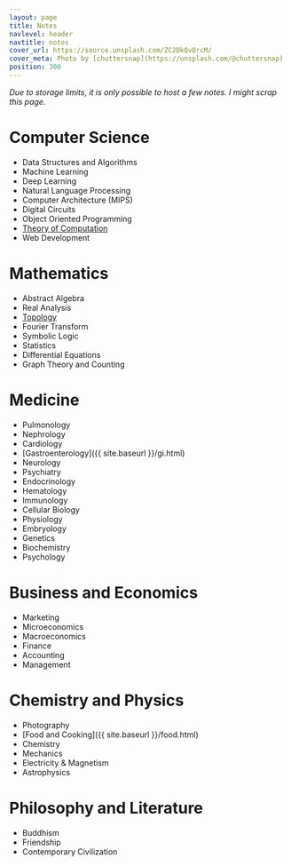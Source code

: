 ```yaml
---
layout: page
title: Notes
navlevel: header
navtitle: notes
cover_url: https://source.unsplash.com/ZC2DkQvOrcM/
cover_meta: Photo by [chuttersnap](https://unsplash.com/@chuttersnap)
position: 300
---
```

*Due to storage limits, it is only possible to host a few notes. I might scrap this page.*

# Computer Science
- Data Structures and Algorithms
- Machine Learning
- Deep Learning
- Natural Language Processing
- Computer Architecture (MIPS)
- Digital Circuits
- Object Oriented Programming
- [Theory of Computation](https://drive.google.com/open?id=0B-2unwPWq7WudjRacWs4RzFMRWc)
- Web Development

# Mathematics
- Abstract Algebra
- Real Analysis
- [Topology](https://drive.google.com/open?id=0B-2unwPWq7WuTnYzTExWRVdjSjA)
- Fourier Transform
- Symbolic Logic
- Statistics
- Differential Equations
- Graph Theory and Counting

# Medicine
- Pulmonology
- Nephrology
- Cardiology
- [Gastroenterology]({{ site.baseurl }}/gi.html)
- Neurology
- Psychiatry
- Endocrinology
- Hematology
- Immunology
- Cellular Biology
- Physiology
- Embryology
- Genetics
- Biochemistry
- Psychology

# Business and Economics
- Marketing
- Microeconomics
- Macroeconomics
- Finance
- Accounting
- Management

# Chemistry and Physics
- Photography
- [Food and Cooking]({{ site.baseurl }}/food.html)
- Chemistry
- Mechanics
- Electricity & Magnetism
- Astrophysics

# Philosophy and Literature
- Buddhism
- Friendship
- Contemporary Civilization